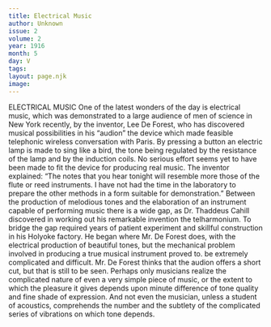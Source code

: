 ```yaml
---
title: Electrical Music
author: Unknown
issue: 2
volume: 2
year: 1916
month: 5
day: V
tags:
layout: page.njk
image:
---
```

ELECTRICAL MUSIC    One of the latest wonders of the day is electrical music, which was demonstrated to a large audience of men of science in New York recently, by the inventor, Lee De Forest, who has discovered musical possibilities in his “audion” the device which made feasible telephonic wireless conversation with Paris. By pressing a button an electric lamp is made to sing like a bird, the tone being regulated by the resistance of the lamp and by the induction coils. No serious effort seems yet to have been made to fit the device for producing real music. The inventor explained: “The notes that you hear tonight will resemble more those of the flute or reed instruments. I have not had the time in the laboratory to prepare the other methods in a form suitable for demonstration.”       Between the production of melodious tones and the elaboration of an instrument capable of performing music there is a wide gap, as Dr. Thaddeus Cahill discovered in working out his remarkable invention the telharmonium. To bridge the gap required years of patient experiment and skillful construction in his Holyoke factory. He began where Mr. De Forest does, with the electrical production of beautiful tones, but the mechanical problem involved in producing a true musical instrument proved to. be extremely complicated and difficult.       Mr. De Forest thinks that the audion offers a short cut, but that is still to be seen. Perhaps only musicians realize the complicated nature of even a very simple piece of music, or the extent to which the pleasure it gives depends upon minute difference of tone quality and fine shade of expression. And not even the musician, unless a student of acoustics, comprehends the number and the subtlety of the complicated series of vibrations on which tone depends.    




